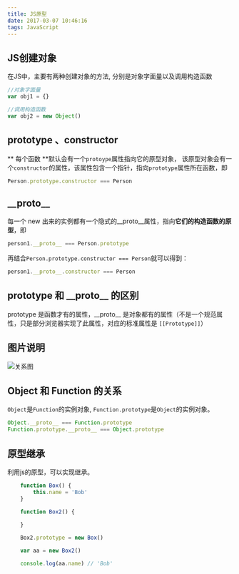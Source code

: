 ```yaml
---
title: JS原型
date: 2017-03-07 10:46:16
tags: JavaScript
---
```

## JS创建对象
在JS中，主要有两种创建对象的方法, 分别是对象字面量以及调用构造函数
 ```js
//对象字面量
var obj1 = {}
 
//调用构造函数
var obj2 = new Object()
```

## prototype 、constructor
** 每个函数 **默认会有一个`protoype`属性指向它的原型对象，
该原型对象会有一个`constructor`的属性，该属性包含一个指针，指向`prototype`属性所在函数，即
```js
Person.prototype.constructor === Person
```

<!-- more -->
## \_\_proto\_\_
每一个 new 出来的实例都有一个隐式的\_\_proto\_\_属性，指向**它们的构造函数的原型**，即
```js
person1.__proto__ === Person.prototype
```
再结合`Person.prototype.constructor === Person`就可以得到：
```js
person1.__proto__.constructor === Person
```

## prototype 和 \_\_proto\_\_ 的区别
prototype 是函数才有的属性，\_\_proto\_\_ 是对象都有的属性（不是一个规范属性，只是部分浏览器实现了此属性，对应的标准属性是 `[[Prototype]]`）

## 图片说明
![关系图](http://upload-images.jianshu.io/upload_images/599584-8194e8e27cd76271.png?imageMogr2/auto-orient/strip%7CimageView2/2/w/1240)

## Object 和 Function 的关系
`Object`是`Function`的实例对象, `Function.prototype`是`Object`的实例对象。
```js
Object.__proto__ === Function.prototype
Function.prototype.__proto__ === Object.prototype
```

## 原型继承
利用js的原型，可以实现继承。
```js
    function Box() {
        this.name = 'Bob'
    }

    function Box2() {
        
    }

    Box2.prototype = new Box()

    var aa = new Box2()

    console.log(aa.name) // 'Bob'
```